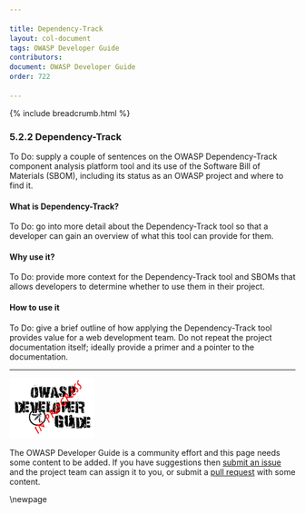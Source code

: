 ```yaml
---

title: Dependency-Track
layout: col-document
tags: OWASP Developer Guide
contributors:
document: OWASP Developer Guide
order: 722

---
```


{% include breadcrumb.html %}

### 5.2.2 Dependency-Track

To Do: supply a couple of sentences on the OWASP Dependency-Track component analysis platform tool
and its use of the Software Bill of Materials (SBOM),
including its status as an OWASP project and where to find it.

#### What is Dependency-Track?

To Do: go into more detail about the Dependency-Track tool so that a developer
can gain an overview of what this tool can provide for them.

#### Why use it?

To Do: provide more context for the Dependency-Track tool and SBOMs that allows developers to determine
whether to use them in their project.

#### How to use it

To Do: give a brief outline of how applying the Dependency-Track tool provides value for a web development team.
Do not repeat the project documentation itself; ideally provide a primer and a pointer to the documentation.

----

![Developer Guide](../../assets/images/dg_wip.png "OWASP Developer Guide")

The OWASP Developer Guide is a community effort and this page needs some content to be added.
If you have suggestions then [submit an issue][issue070202] and the project team can assign it to you,
or submit a [pull request][pr] with some content.

[issue070202]: https://github.com/OWASP/www-project-developer-guide/issues/new?labels=enhancement&template=request.md&title=Update:%2007-implementation/02-dependencies/02-dependency-track
[pr]: https://github.com/OWASP/www-project-developer-guide/pulls

\newpage
